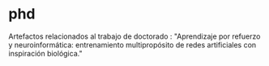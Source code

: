 # phd
Artefactos relacionados al  trabajo de doctorado : "Aprendizaje por refuerzo y neuroinformática: entrenamiento multipropósito de redes artificiales con inspiración biológica."
